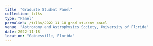 ```yaml
---
title: "Graduate Student Panel"
collection: talks
type: "Panel"
permalink: /talks/2022-11-18-grad-student-panel
venue: "Astronomy and Astrophysics Society, University of Florida"
date: 2022-11-18
location: "Gainesville, Florida"
---
```


